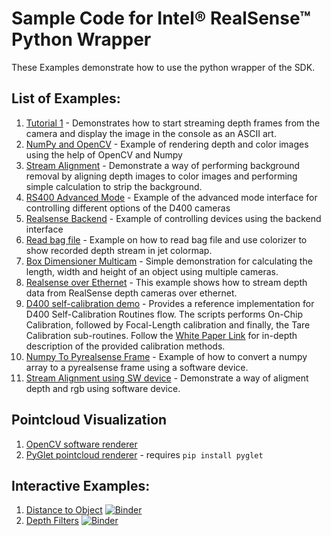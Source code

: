 # Sample Code for Intel® RealSense™ Python Wrapper

These Examples demonstrate how to use the python wrapper of the SDK.

## List of Examples:

1. [Tutorial 1](./python-tutorial-1-depth.py) - Demonstrates how to start streaming depth frames from the camera and display the image in the console as an ASCII art.
2. [NumPy and OpenCV](./opencv_viewer_example.py) - Example of rendering depth and color images using the help of OpenCV and Numpy
3. [Stream Alignment](./align-depth2color.py) - Demonstrate a way of performing background removal by aligning depth images to color images and performing simple calculation to strip the background.
4. [RS400 Advanced Mode](./python-rs400-advanced-mode-example.py) - Example of the advanced mode interface for controlling different options of the D400 cameras
5. [Realsense Backend](./pybackend_example_1_general.py) - Example of controlling devices using the backend interface
6. [Read bag file](./read_bag_example.py) - Example on how to read bag file and use colorizer to show recorded depth stream in jet colormap.
7. [Box Dimensioner Multicam](./box_dimensioner_multicam/box_dimensioner_multicam_demo.py) - Simple demonstration for calculating the length, width and height of an object using multiple cameras.
8. [Realsense over Ethernet](./ethernet_client_server/README.md) - This example shows how to stream depth data from RealSense depth cameras over ethernet.
9. [D400 self-calibration demo](./depth_auto_calibration_example.py) - Provides a reference implementation for D400 Self-Calibration Routines flow. The scripts performs On-Chip Calibration, followed by Focal-Length calibration and finally, the Tare Calibration sub-routines. Follow the [White Paper Link](https://dev.intelrealsense.com/docs/self-calibration-for-depth-cameras) for in-depth description of the provided calibration methods.
10. [Numpy To Pyrealsense Frame](./numpy_to_pyrealsense_frame.py) - Example of how to convert a numpy array to a pyrealsense frame using a software device.
11. [Stream Alignment using SW device](./align-with-software-device.py) - Demonstrate a way of aligment depth and rgb using software device.
## Pointcloud Visualization

1. [OpenCV software renderer](https://github.com/IntelRealSense/librealsense/blob/development/wrappers/python/examples/opencv_pointcloud_viewer.py)
2. [PyGlet pointcloud renderer](https://github.com/IntelRealSense/librealsense/blob/development/wrappers/python/examples/pyglet_pointcloud_viewer.py) - requires `pip install pyglet`

## Interactive Examples:

1. [Distance to Object](https://github.com/IntelRealSense/librealsense/blob/jupyter/notebooks/distance_to_object.ipynb) [![Binder](https://mybinder.org/badge.svg)](https://mybinder.org/v2/gh/IntelRealSense/librealsense/jupyter?filepath=notebooks/distance_to_object.ipynb)
2. [Depth Filters](https://github.com/IntelRealSense/librealsense/blob/jupyter/notebooks/depth_filters.ipynb) [![Binder](https://mybinder.org/badge.svg)](https://mybinder.org/v2/gh/IntelRealSense/librealsense/jupyter?filepath=notebooks/depth_filters.ipynb)
